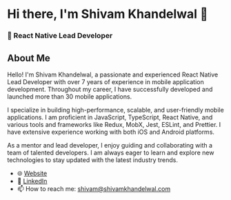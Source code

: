 # Hi there, I'm Shivam Khandelwal 👋

### 🚀 React Native Lead Developer

## About Me

Hello! I'm Shivam Khandelwal, a passionate and experienced React Native Lead Developer with over 7 years of experience in mobile application development. Throughout my career, I have successfully developed and launched more than 30 mobile applications.

I specialize in building high-performance, scalable, and user-friendly mobile applications. I am proficient in JavaScript, TypeScript, React Native, and various tools and frameworks like Redux, MobX, Jest, ESLint, and Prettier. I have extensive experience working with both iOS and Android platforms.

As a mentor and lead developer, I enjoy guiding and collaborating with a team of talented developers. I am always eager to learn and explore new technologies to stay updated with the latest industry trends.

- 🌐 [Website](https://www.shivamkhandelwal.com)
- 💼 [LinkedIn](https://www.linkedin.com/in/shivamkhandelwal)
- 📫 How to reach me: shivam@shivamkhandelwal.com
